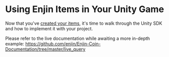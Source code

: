# Using Enjin Items in Your Unity Game

Now that you've [created your items](creating-items.md), it's time to walk through the Unity SDK and how to implement it with your project.

Please refer to the live documentation while awaiting a more in-depth example: https://github.com/enjin/Enjin-Coin-Documentation/tree/master/live_query
